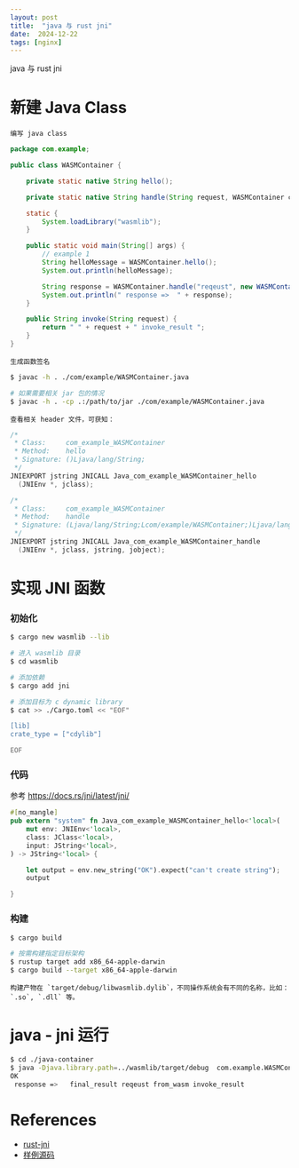 ```yaml
---
layout: post
title:  "java 与 rust jni"
date:  2024-12-22
tags: [nginx]
---
```


  java 与 rust jni

# 新建 Java Class

    编写 java class

```java
package com.example;

public class WASMContainer {

    private static native String hello();

    private static native String handle(String request, WASMContainer context);

    static {
        System.loadLibrary("wasmlib");
    }

    public static void main(String[] args) {
        // example 1
        String helloMessage = WASMContainer.hello();
        System.out.println(helloMessage);

        String response = WASMContainer.handle("reqeust", new WASMContainer());
        System.out.println(" response =>  " + response);
    }

    public String invoke(String request) {
        return " " + request + " invoke_result ";
    }
}
```

    生成函数签名

```sh
$ javac -h . ./com/example/WASMContainer.java

# 如果需要相关 jar 包的情况
$ javac -h . -cp .:/path/to/jar ./com/example/WASMContainer.java
```

    查看相关 header 文件，可获知：

```c
/*
 * Class:     com_example_WASMContainer
 * Method:    hello
 * Signature: ()Ljava/lang/String;
 */
JNIEXPORT jstring JNICALL Java_com_example_WASMContainer_hello
  (JNIEnv *, jclass);

/*
 * Class:     com_example_WASMContainer
 * Method:    handle
 * Signature: (Ljava/lang/String;Lcom/example/WASMContainer;)Ljava/lang/String;
 */
JNIEXPORT jstring JNICALL Java_com_example_WASMContainer_handle
  (JNIEnv *, jclass, jstring, jobject);
```

# 实现 JNI 函数



### 初始化

```sh
$ cargo new wasmlib --lib

# 进入 wasmlib 目录
$ cd wasmlib

# 添加依赖
$ cargo add jni

# 添加目标为 c dynamic library
$ cat >> ./Cargo.toml << "EOF"

[lib]
crate_type = ["cdylib"]

EOF
```

### 代码

参考 https://docs.rs/jni/latest/jni/

```rust
#[no_mangle]
pub extern "system" fn Java_com_example_WASMContainer_hello<'local>(
    mut env: JNIEnv<'local>,
    class: JClass<'local>,
    input: JString<'local>,
) -> JString<'local> {

    let output = env.new_string("OK").expect("can't create string");
    output

}
```

### 构建

```sh
$ cargo build

# 按需构建指定目标架构
$ rustup target add x86_64-apple-darwin
$ cargo build --target x86_64-apple-darwin
```

    构建产物在 `target/debug/libwasmlib.dylib`，不同操作系统会有不同的名称，比如：`.so`, `.dll` 等。


# java - jni 运行

```sh
$ cd ./java-container
$ java -Djava.library.path=../wasmlib/target/debug  com.example.WASMContainer
OK
 response =>   final_result reqeust from_wasm invoke_result
```

# References

* [rust-jni](https://docs.rs/jni/latest/jni/)
* [样例源码](https://github.com/zhoukekestar/java-wamser-wasm-demo)

